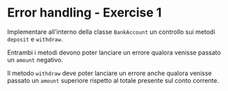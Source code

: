 # Error handling - Exercise 1
Implementare all'interno della classe `BankAccount` un controllo sui metodi `deposit` e `withdraw`.

Entrambi i metodi devono poter lanciare un errore qualora venisse passato un `amount` negativo.

Il metodo `withdraw` deve poter lanciare un errore anche qualora venisse passato un `amount` superiore rispetto al totale presente sul conto corrente.